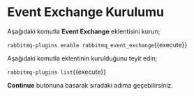 # Event Exchange Kurulumu

Aşağıdaki komutla **Event Exchange** eklentisini kurun;

`rabbitmq-plugins enable rabbitmq_event_exchange`{{execute}}

Aşağıdaki komutla eklentinin kurulduğunu teyit edin;

`rabbitmq-plugins list`{{execute}}

**Continue** butonuna basarak sıradaki adıma geçebilirsiniz.